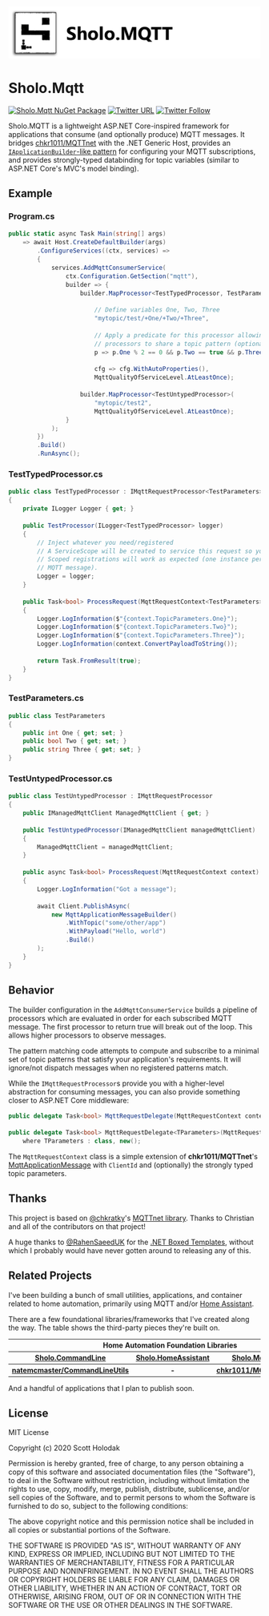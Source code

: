 ![Banner](Images/Banner.png)

# Sholo.Mqtt

[![Sholo.Mqtt NuGet Package](https://img.shields.io/nuget/v/Sholo.Mqtt.svg)](https://www.nuget.org/packages/Sholo.Mqtt/)
[![Twitter URL](https://img.shields.io/twitter/url/http/shields.io.svg?style=social)](https://twitter.com/scottt732)
[![Twitter Follow](https://img.shields.io/twitter/follow/scottt732.svg?style=social&label=Follow)](https://twitter.com/scottt732)

Sholo.MQTT is a lightweight ASP.NET Core-inspired framework for applications that consume (and optionally produce)
MQTT messages.  It bridges [chkr1011/MQTTnet](https://github.com/chkr1011/MQTTnet) with the .NET Generic Host,
provides an [`IApplicationBuilder`-like pattern](https://docs.microsoft.com/en-us/aspnet/core/fundamentals/middleware/?view=aspnetcore-5.0)
for configuring your MQTT subscriptions, and provides strongly-typed databinding for topic variables (similar to
ASP.NET Core's MVC's model binding).

## Example

### Program.cs

```c#
public static async Task Main(string[] args)
    => await Host.CreateDefaultBuilder(args)
        .ConfigureServices((ctx, services) =>
        {
            services.AddMqttConsumerService(
                ctx.Configuration.GetSection("mqtt"),
                builder => {
                    builder.MapProcessor<TestTypedProcessor, TestParameters>(

                        // Define variables One, Two, Three
                        "mytopic/test/+One/+Two/+Three",

                        // Apply a predicate for this processor allowing multiple
                        // processors to share a topic pattern (optional)
                        p => p.One % 2 == 0 && p.Two == true && p.Three == "go",

                        cfg => cfg.WithAutoProperties(),
                        MqttQualityOfServiceLevel.AtLeastOnce);

                    builder.MapProcessor<TestUntypedProcessor>(
                        "mytopic/test2",
                        MqttQualityOfServiceLevel.AtLeastOnce);
                }
            );
        })
        .Build()
        .RunAsync();
```

### TestTypedProcessor.cs

```c#
public class TestTypedProcessor : IMqttRequestProcessor<TestParameters>
{
    private ILogger Logger { get; }

    public TestProcessor(ILogger<TestTypedProcessor> logger)
    {
        // Inject whatever you need/registered
        // A ServiceScope will be created to service this request so your
        // Scoped registrations will work as expected (one instance per
        // MQTT message).
        Logger = logger;
    }

    public Task<bool> ProcessRequest(MqttRequestContext<TestParameters> context)
    {
        Logger.LogInformation($"{context.TopicParameters.One}");
        Logger.LogInformation($"{context.TopicParameters.Two}");
        Logger.LogInformation($"{context.TopicParameters.Three}");
        Logger.LogInformation(context.ConvertPayloadToString());

        return Task.FromResult(true);
    }
}
```

### TestParameters.cs

```c#
public class TestParameters
{
    public int One { get; set; }
    public bool Two { get; set; }
    public string Three { get; set; }
}
```

### TestUntypedProcessor.cs

```c#
public class TestUntypedProcessor : IMqttRequestProcessor
{
    public IManagedMqttClient ManagedMqttClient { get; }

    public TestUntypedProcessor(IManagedMqttClient managedMqttClient)
    {
        ManagedMqttClient = managedMqttClient;
    }

    public async Task<bool> ProcessRequest(MqttRequestContext context)
    {
        Logger.LogInformation("Got a message");

        await Client.PublishAsync(
            new MqttApplicationMessageBuilder()
                .WithTopic("some/other/app")
                .WithPayload("Hello, world")
                .Build()
        );
    }
}
```

## Behavior

The builder configuration in the `AddMqttConsumerService` builds a pipeline of
processors which are evaluated in order for each subscribed MQTT message.
The first processor to return true will break out of the loop.  This allows higher
processors to observe messages.

The pattern matching code attempts to compute and subscribe to a minimal set of
topic patterns that satisfy your application's requirements.  It will ignore/not
dispatch messages when no registered patterns match.

While the `IMqttRequestProcessor`s provide you with a higher-level abstraction for
consuming messages, you can also provide something closer to ASP.NET Core middleware:

```c#
public delegate Task<bool> MqttRequestDelegate(MqttRequestContext context);

public delegate Task<bool> MqttRequestDelegate<TParameters>(MqttRequestContext<TParameters> context)
    where TParameters : class, new();
```

The `MqttRequestContext` class is a simple extension of **chkr1011/MQTTnet**'s [MqttApplicationMessage](https://github.com/chkr1011/MQTTnet/blob/master/Source/MQTTnet/MqttApplicationMessage.cs#L7)
with `ClientId` and (optionally) the strongly typed topic parameters.

## Thanks

This project is based on [@chkratky](https://twitter.com/chkratky)'s [MQTTnet library](https://github.com/chkr1011/MQTTnet).  Thanks to Christian and all
of the contributors on that project!

A huge thanks to [@RahenSaeedUK](https://twitter.com/RehanSaeedUK) for the [.NET Boxed Templates](https://github.com/Dotnet-Boxed/Templates), without which I probably
would have never gotten around to releasing any of this.

## Related Projects

I've been building a bunch of small utilities, applications, and container related to home automation,
primarily using MQTT and/or [Home Assistant](https://www.home-assistant.io/). 

There are a few foundational libraries/frameworks that I've created along the way.  The table shows the third-party pieces
they're built on.

<table width="100%">
    <tr>
        <th colspan="4">Home Automation Foundation Libraries</th>
    </tr>
    <tr>
        <th width="25%"><a href="https://github.com/scottt732/Sholo.CommandLine">Sholo.CommandLine</a></td>
        <th width="25%"><a href="https://github.com/scottt732/Sholo.HomeAssistant">Sholo.HomeAssistant</a></td>
        <th width="25%"><a href="https://github.com/scottt732/Sholo.Mqtt">Sholo.Mqtt</a></td>
        <th width="25%"><a href="https://github.com/scottt732/Sholo.Utils">Sholo.Utils</a></td>
    </tr>
    <tr>
        <th width="25%"><a href="https://github.com/natemcmaster/CommandLineUtils">natemcmaster/CommandLineUtils</a></td>
        <th width="25%">-</td>
        <th width="25%"><a href="https://github.com/chkr1011/MQTTnet">chkr1011/MQTTnet</a></td>
        <th width="25%">-</td>
    </tr>
</table>

And a handful of applications that I plan to publish soon.

## License

MIT License

Copyright (c) 2020 Scott Holodak

Permission is hereby granted, free of charge, to any person obtaining a copy
of this software and associated documentation files (the "Software"), to deal
in the Software without restriction, including without limitation the rights
to use, copy, modify, merge, publish, distribute, sublicense, and/or sell
copies of the Software, and to permit persons to whom the Software is
furnished to do so, subject to the following conditions:

The above copyright notice and this permission notice shall be included in all
copies or substantial portions of the Software.

THE SOFTWARE IS PROVIDED "AS IS", WITHOUT WARRANTY OF ANY KIND, EXPRESS OR
IMPLIED, INCLUDING BUT NOT LIMITED TO THE WARRANTIES OF MERCHANTABILITY,
FITNESS FOR A PARTICULAR PURPOSE AND NONINFRINGEMENT. IN NO EVENT SHALL THE
AUTHORS OR COPYRIGHT HOLDERS BE LIABLE FOR ANY CLAIM, DAMAGES OR OTHER
LIABILITY, WHETHER IN AN ACTION OF CONTRACT, TORT OR OTHERWISE, ARISING FROM,
OUT OF OR IN CONNECTION WITH THE SOFTWARE OR THE USE OR OTHER DEALINGS IN THE
SOFTWARE.
